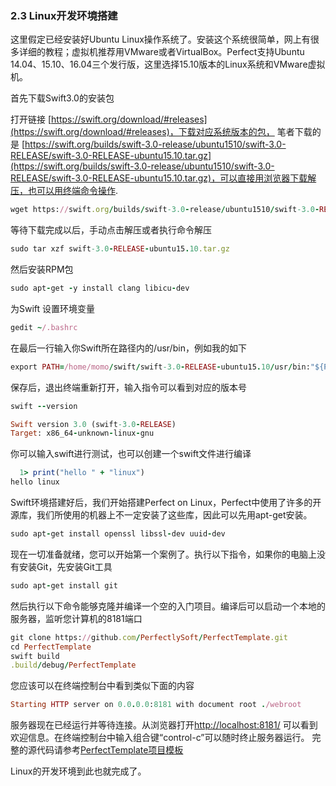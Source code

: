 ### 2.3 Linux开发环境搭建
这里假定已经安装好Ubuntu Linux操作系统了。安装这个系统很简单，网上有很多详细的教程；虚拟机推荐用VMware或者VirtualBox。Perfect支持Ubuntu 14.04、15.10、16.04三个发行版，这里选择15.10版本的Linux系统和VMware虚拟机。

首先下载Swift3.0的安装包

打开链接 [https://swift.org/download/#releases](https://swift.org/download/#releases)，下载对应系统版本的包，
笔者下载的是 [https://swift.org/builds/swift-3.0-release/ubuntu1510/swift-3.0-RELEASE/swift-3.0-RELEASE-ubuntu15.10.tar.gz](https://swift.org/builds/swift-3.0-release/ubuntu1510/swift-3.0-RELEASE/swift-3.0-RELEASE-ubuntu15.10.tar.gz)，可以直接用浏览器下载解压，也可以用终端命令操作.
```ruby
wget https://swift.org/builds/swift-3.0-release/ubuntu1510/swift-3.0-RELEASE/swift-3.0-RELEASE-ubuntu15.10.tar.gz
```
等待下载完成以后，手动点击解压或者执行命令解压
```ruby
sudo tar xzf swift-3.0-RELEASE-ubuntu15.10.tar.gz 
```
然后安装RPM包
```ruby
sudo apt-get -y install clang libicu-dev
```
为Swift 设置环境变量

```ruby
gedit ~/.bashrc
```
在最后一行输入你Swift所在路径内的/usr/bin，例如我的如下
```ruby
export PATH=/home/momo/swift/swift-3.0-RELEASE-ubuntu15.10/usr/bin:"${PATH}"
```
保存后，退出终端重新打开，输入指令可以看到对应的版本号
```ruby
swift --version

Swift version 3.0 (swift-3.0-RELEASE)
Target: x86_64-unknown-linux-gnu

```
你可以输入swift进行测试，也可以创建一个swift文件进行编译
```ruby
  1> print("hello " + "linux")
hello linux
```
Swift环境搭建好后，我们开始搭建Perfect on Linux，Perfect中使用了许多的开源库，我们所使用的机器上不一定安装了这些库，因此可以先用apt-get安装。
```ruby
sudo apt-get install openssl libssl-dev uuid-dev
```
现在一切准备就绪，您可以开始第一个案例了。执行以下指令，如果你的电脑上没有安装Git，先安装Git工具
```ruby
sudo apt-get install git

```
然后执行以下命令能够克隆并编译一个空的入门项目。编译后可以启动一个本地的服务器，监听您计算机的8181端口
```ruby
git clone https://github.com/PerfectlySoft/PerfectTemplate.git
cd PerfectTemplate
swift build
.build/debug/PerfectTemplate
```
您应该可以在终端控制台中看到类似下面的内容

```ruby
Starting HTTP server on 0.0.0.0:8181 with document root ./webroot
```
服务器现在已经运行并等待连接。从浏览器打开[http://localhost:8181/](http://localhost:8181/) 可以看到欢迎信息。在终端控制台中输入组合键“control-c”可以随时终止服务器运行。
完整的源代码请参考[PerfectTemplate项目模板](https://github.com/PerfectlySoft/PerfectTemplate)

Linux的开发环境到此也就完成了。







